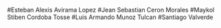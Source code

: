 #Esteban Alexis Avirama Lopez
#Jean Sebastian Ceron Morales
#Maykol Stiben Cordoba Tosse
#Luis Armando Munoz Tulcan
#Santiago Valverde
